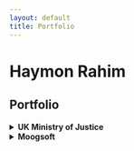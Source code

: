 ```yaml
---
layout: default
title: Portfolio
---
```


# Haymon Rahim

## Portfolio

<details>
<summary><strong>UK Ministry of Justice</strong></summary>
  <details>
  <summary><strong>Analytical Platform User Guidance</strong></summary>
  </details>
  <details>
  <summary><strong>MkDocs Tech Docs Template</strong></summary>
  </details>
</details>

<details>
<summary><strong>Moogsoft</strong></summary>
  <details>
  <summary><strong>Integration Guides</strong></summary>
  </details>
  <details>
  <summary><strong>Workflow Engine</strong></summary>
  </details>  
</details>

